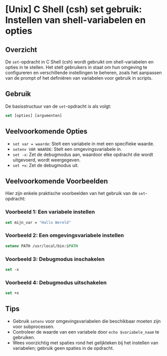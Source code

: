 # [Unix] C Shell (csh) set gebruik: Instellen van shell-variabelen en opties

## Overzicht
De `set`-opdracht in C Shell (csh) wordt gebruikt om shell-variabelen en opties in te stellen. Het stelt gebruikers in staat om hun omgeving te configureren en verschillende instellingen te beheren, zoals het aanpassen van de prompt of het definiëren van variabelen voor gebruik in scripts.

## Gebruik
De basisstructuur van de `set`-opdracht is als volgt:

```csh
set [opties] [argumenten]
```

## Veelvoorkomende Opties
- `set var = waarde`: Stelt een variabele in met een specifieke waarde.
- `setenv VAR WAARDE`: Stelt een omgevingsvariabele in.
- `set -x`: Zet de debugmodus aan, waardoor elke opdracht die wordt uitgevoerd, wordt weergegeven.
- `set +x`: Zet de debugmodus uit.

## Veelvoorkomende Voorbeelden
Hier zijn enkele praktische voorbeelden van het gebruik van de `set`-opdracht:

### Voorbeeld 1: Een variabele instellen
```csh
set mijn_var = "Hallo Wereld"
```

### Voorbeeld 2: Een omgevingsvariabele instellen
```csh
setenv PATH /usr/local/bin:$PATH
```

### Voorbeeld 3: Debugmodus inschakelen
```csh
set -x
```

### Voorbeeld 4: Debugmodus uitschakelen
```csh
set +x
```

## Tips
- Gebruik `setenv` voor omgevingsvariabelen die beschikbaar moeten zijn voor subprocessen.
- Controleer de waarde van een variabele door `echo $variabele_naam` te gebruiken.
- Wees voorzichtig met spaties rond het gelijkteken bij het instellen van variabelen; gebruik geen spaties in de opdracht.